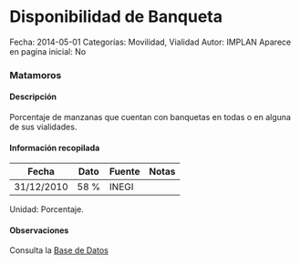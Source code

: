 Disponibilidad de Banqueta
=====

Fecha: 2014-05-01
Categorías: Movilidad, Vialidad
Autor: IMPLAN
Aparece en pagina inicial: No

### Matamoros

#### Descripción

Porcentaje de manzanas que cuentan con banquetas en todas o en alguna de sus vialidades.

<!-- break -->

#### Información recopilada

<table class="table table-hover table-bordered matriz">
  <thead>
    <tr><th>Fecha</th><th>Dato</th><th>Fuente</th><th>Notas</th></tr>
  </thead>
  <tbody>
    <tr><td class="centrado">31/12/2010</td><td class="derecha">58 %</td><td>INEGI</td><td></td></tr>
  </tbody>
</table>

Unidad: Porcentaje.

#### Observaciones

Consulta la [Base de Datos](http://www.inegi.org.mx/est/contenidos/proyectos/ccpv/cpv2010/tabulados_urbano.aspx)

